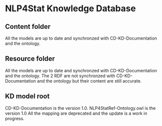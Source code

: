 # NLP4Stat Knowledge Database

## Content folder
All the models are up to date and synchronzed with CD-KD-Documentation and the ontology.

## Resource folder
All the models are up to date and synchronzed with CD-KD-Documentation and the ontology.
The 2 RDF are not synchronzed with CD-KD-Documentation and the ontology but their content are still accurate. 

## KD model root
CD-KD-Documentation is the version 1.0.
NLP4StatRef-Ontology.owl is the version 1.0
All the mapping are deprecated and the update is a work in progress.
